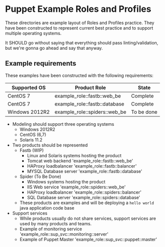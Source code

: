 # Puppet Example Roles and Profiles

These directories are example layout of Roles and Profiles practice.  They have been constructed to represent current best practice and to support multiple operating systems.

It SHOULD go without saying that everything should pass linting/validation, but
we're gonna go ahead and say that anyway.

## Example requirements

These examples have been constructed with the following requirements:

| Supported OS | Product Role | State |
|--------------------------|---------------------|-----|
| CentOS 7 | example\_role::fastb::web\_be | Complete |
| CentOS 7 | example\_role::fastb::database | Complete |
| Windows 2012R2 | example\_role::spiders::web\_be | To be done |


  - Modeling should support three operating systems
    - Windows 2012R2
    - CentOS (6,7)
    - Solaris 11.2
  - Two products should be represented
    - Fastb (WIP)
      - Linux and Solaris systems hosting the product
      - Tomcat web backend 'example_role::fastb::web_be'
      - HAProxy loadbalancer 'example_role::fastb::balancer'
      - MYSQL Database server 'example_role::fastb::database'
    - Spider (To Be Done)
      - Windows systems hosting the product
      - IIS Web service 'example_role::spiders::web_be'
      - HAProxy loadbalancer 'example_role::spiders::balancer'
      - SQL Database server 'example_role::spiders::database'
    - These products are examples and will be deploying a `hello world` java application code base
  - Support services
    - While products usually do not share services, support services are used by many products and teams.
    - Example of monitoring service 'example\_role::sup\_svc::monitoring::server'
    - Example of Puppet Master 'example\_role::sup\_svc::puppet::master'
